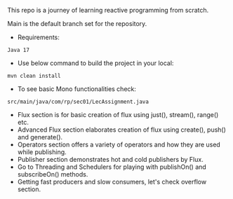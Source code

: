 This repo is a journey of learning reactive programming from scratch.

Main is the default branch set for the repository.
* Requirements:

`Java 17`
* Use below command to build the project in your local:

`mvn clean install`
* To see basic Mono functionalities check:

`src/main/java/com/rp/sec01/LecAssignment.java`
* Flux section is for basic creation of flux using just(), stream(), range() etc.
* Advanced Flux section elaborates creation of flux using create(), push() and generate().
* Operators section offers a variety of operators and how they are used while publishing.
* Publisher section demonstrates hot and cold publishers by Flux.
* Go to Threading and Schedulers for playing with publishOn() and subscribeOn() methods.
* Getting fast producers and slow consumers, let's check overflow section.